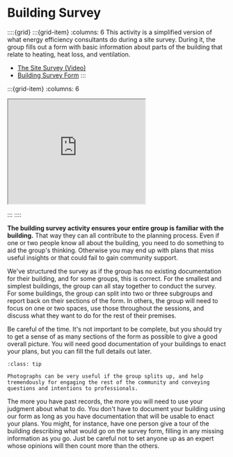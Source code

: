 # Building Survey


::::{grid} 
:::{grid-item}
:columns: 6
This activity is a simplified version of what energy efficiency consultants do during a site survey. During it, the group fills out a form with basic information about parts of the building that relate to heating, heat loss, and ventilation.

   - [The Site Survey (Video)](https://youtu.be/fdYA978sLq8) 
   - [Building Survey Form](https://docs.google.com/document/d/13ByjSw0NQAjF7fzfruSMPpP4ebGHkNFw)
:::

:::{grid-item}
:columns: 6

<iframe width="315" height="240"
src="https://www.youtube.com/embed/fdYA978sLq8">
</iframe>
  
:::
::::

**The building survey activity ensures your entire group is familiar with the building.**  That way they can all contribute to the planning process.  Even if one or two people know all about the building, you need to do something to aid the group's thinking.  Otherwise you may end up with plans that miss useful insights or that could fail to gain community support. 

We've structured the survey as if the group has no existing documentation for their building, and for some groups, this is correct.  For the smallest and simplest buildings, the group can all stay together to conduct the survey.  For some buildings, the group can split into two or three subgroups and report back on their sections of the form.  In others, the group will need to focus on one or two spaces, use those throughout the sessions, and discuss what they want to do for the rest of their premises.

Be careful of the time.  It's not important to be complete, but you should try to get a sense of as many sections of the form as possible to give a good overall picture.  You will need good documentation of your buildings to enact your plans, but you can fill the full details out later.

```{admonition} Photographs
:class: tip

Photographs can be very useful if the group splits up, and help tremendously for engaging the rest of the community and conveying questions and intentions to professionals.  
```

The more you have past records, the more you will need to use your judgment about what to do.   You don't have to document your building using our form as long as you have documentation that will be usable to enact your plans.  You might, for instance, have one person give a tour of the building describing what would go on the survey form, filling in any missing information as you go.  Just be careful not to set anyone up as an expert whose opinions will then count more than the others.  






